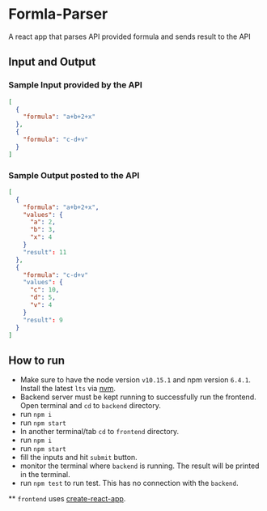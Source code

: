 # Formla-Parser
A react app that parses API provided formula and sends result to the API

## **Input and Output**

### Sample Input provided by the API
```Json
[
  {
    "formula": "a+b+2+x"
  },
  {
    "formula": "c-d+v"
  }	
]
```

### Sample Output posted to the API
```Json
[
  {
    "formula": "a+b+2+x",
    "values": {
      "a": 2,
      "b": 3,
      "x": 4
    }
    "result": 11
  },
  {
    "formula": "c-d+v"
    "values": {
      "c": 10,
      "d": 5,
      "v": 4
    }
    "result": 9
  }	
]
```

## **How to run**

- Make sure to have the node version `v10.15.1` and npm version `6.4.1`. Install the latest `lts` via [nvm](https://github.com/creationix/nvm).
- Backend server must be kept running to successfully run the frontend. Open terminal and `cd` to `backend` directory.
- run `npm i`
- run `npm start`
- In another terminal/tab `cd` to `frontend` directory.
- run `npm i`
- run `npm start`
- fill the inputs and hit `submit` button.
- monitor the terminal where `backend` is running. The result will be printed in the terminal.
- run `npm test` to run test. This has no connection with the `backend`.

** `frontend` uses [create-react-app](https://facebook.github.io/create-react-app/).